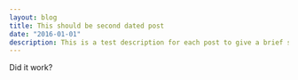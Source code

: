 ```yaml
---
layout: blog
title: This should be second dated post
date: "2016-01-01"
description: This is a test description for each post to give a brief summary of the post's content there could be more words here but it doesn't need to be a whole lot
---
```


Did it work?
